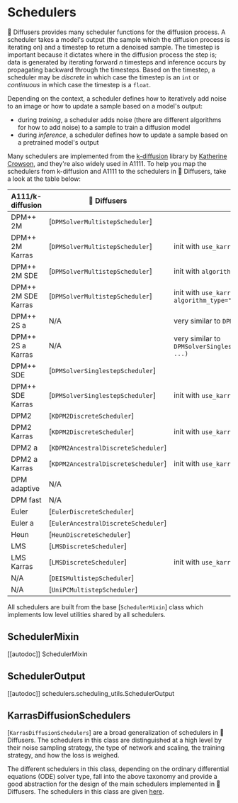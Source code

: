 <!--Copyright 2023 The HuggingFace Team. All rights reserved.

Licensed under the Apache License, Version 2.0 (the "License"); you may not use this file except in compliance with
the License. You may obtain a copy of the License at

http://www.apache.org/licenses/LICENSE-2.0

Unless required by applicable law or agreed to in writing, software distributed under the License is distributed on
an "AS IS" BASIS, WITHOUT WARRANTIES OR CONDITIONS OF ANY KIND, either express or implied. See the License for the
specific language governing permissions and limitations under the License.
-->

# Schedulers

🤗 Diffusers provides many scheduler functions for the diffusion process. A scheduler takes a model's output (the sample which the diffusion process is iterating on) and a timestep to return a denoised sample. The timestep is important because it dictates where in the diffusion process the step is; data is generated by iterating forward *n* timesteps and inference occurs by propagating backward through the timesteps. Based on the timestep, a scheduler may be *discrete* in which case the timestep is an `int` or *continuous* in which case the timestep is a `float`.

Depending on the context, a scheduler defines how to iteratively add noise to an image or how to update a sample based on a model's output:

- during *training*, a scheduler adds noise (there are different algorithms for how to add noise) to a sample to train a diffusion model
- during *inference*, a scheduler defines how to update a sample based on a pretrained model's output

Many schedulers are implemented from the [k-diffusion](https://github.com/crowsonkb/k-diffusion) library by [Katherine Crowson](https://github.com/crowsonkb/), and they're also widely used in A1111. To help you map the schedulers from k-diffusion and A1111 to the schedulers in 🤗 Diffusers, take a look at the table below:

| A111/k-diffusion    | 🤗 Diffusers                         | Usage                                                                                                         |
|---------------------|-------------------------------------|---------------------------------------------------------------------------------------------------------------|
| DPM++ 2M            | [`DPMSolverMultistepScheduler`]     |                                                                                                               |
| DPM++ 2M Karras     | [`DPMSolverMultistepScheduler`]     | init with `use_karras_sigmas=True`                                                                            |
| DPM++ 2M SDE        | [`DPMSolverMultistepScheduler`]     | init with `algorithm_type="sde-dpmsolver++"`                                                                  |
| DPM++ 2M SDE Karras | [`DPMSolverMultistepScheduler`]     | init with `use_karras_sigmas=True` and `algorithm_type="sde-dpmsolver++"`                                     |
| DPM++ 2S a          | N/A                                 | very similar to  `DPMSolverSinglestepScheduler`                         |
| DPM++ 2S a Karras   | N/A                                 | very similar to  `DPMSolverSinglestepScheduler(use_karras_sigmas=True, ...)` |
| DPM++ SDE           | [`DPMSolverSinglestepScheduler`]    |                                                                                                               |
| DPM++ SDE Karras    | [`DPMSolverSinglestepScheduler`]    | init with `use_karras_sigmas=True`                                                                            |
| DPM2                | [`KDPM2DiscreteScheduler`]          |                                                                                                               |
| DPM2 Karras         | [`KDPM2DiscreteScheduler`]          | init with `use_karras_sigmas=True`                                                                            |
| DPM2 a              | [`KDPM2AncestralDiscreteScheduler`] |                                                                                                               |
| DPM2 a Karras       | [`KDPM2AncestralDiscreteScheduler`] | init with `use_karras_sigmas=True`                                                                            |
| DPM adaptive        | N/A                                 |                                                                                                               |
| DPM fast            | N/A                                 |                                                                                                               |
| Euler               | [`EulerDiscreteScheduler`]          |                                                                                                               |
| Euler a             | [`EulerAncestralDiscreteScheduler`] |                                                                                                               |
| Heun                | [`HeunDiscreteScheduler`]           |                                                                                                               |
| LMS                 | [`LMSDiscreteScheduler`]            |                                                                                                               |
| LMS Karras          | [`LMSDiscreteScheduler`]            | init with `use_karras_sigmas=True`                                                                            |
| N/A                 | [`DEISMultistepScheduler`]          |                                                                                                               |
| N/A                 | [`UniPCMultistepScheduler`]         |                                                                                                               |

All schedulers are built from the base [`SchedulerMixin`] class which implements low level utilities shared by all schedulers.

## SchedulerMixin
[[autodoc]] SchedulerMixin

## SchedulerOutput
[[autodoc]] schedulers.scheduling_utils.SchedulerOutput

## KarrasDiffusionSchedulers

[`KarrasDiffusionSchedulers`] are a broad generalization of schedulers in 🤗 Diffusers. The schedulers in this class are distinguished at a high level by their noise sampling strategy, the type of network and scaling, the training strategy, and how the loss is weighed.

The different schedulers in this class, depending on the ordinary differential equations (ODE) solver type, fall into the above taxonomy and provide a good abstraction for the design of the main schedulers implemented in 🤗 Diffusers. The schedulers in this class are given [here](https://github.com/huggingface/diffusers/blob/a69754bb879ed55b9b6dc9dd0b3cf4fa4124c765/src/diffusers/schedulers/scheduling_utils.py#L32).